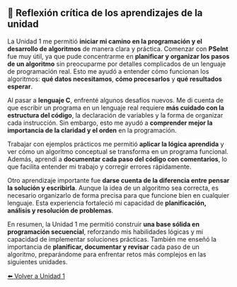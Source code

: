 ## 🧠 Reflexión crítica de los aprendizajes de la unidad

La Unidad 1 me permitió **iniciar mi camino en la programación y el desarrollo de algoritmos** de manera clara y práctica. Comenzar con **PSeInt** fue muy útil, ya que pude concentrarme en **planificar y organizar los pasos de un algoritmo** sin preocuparme por detalles complicados de un lenguaje de programación real. Esto me ayudó a entender cómo funcionan los algoritmos: **qué datos necesitamos**, **cómo procesarlos** y **qué resultados esperar**.

Al pasar a **lenguaje C**, enfrenté algunos desafíos nuevos. Me di cuenta de que escribir un programa en un lenguaje real requiere **más cuidado con la estructura del código**, la declaración de variables y la forma de organizar cada instrucción. Sin embargo, esto me ayudó a **comprender mejor la importancia de la claridad y el orden** en la programación.

Trabajar con ejemplos prácticos me permitió **aplicar la lógica aprendida** y ver cómo un algoritmo conceptual se transforma en un programa funcional. Además, aprendí a **documentar cada paso del código con comentarios**, lo que facilita entender mi trabajo y corregir errores rápidamente.

Otro aprendizaje importante fue **darse cuenta de la diferencia entre pensar la solución y escribirla**. Aunque la idea de un algoritmo sea correcta, es necesario organizarlo de forma precisa para que funcione bien en cualquier lenguaje. Esta experiencia fortaleció mi capacidad de **planificación, análisis y resolución de problemas**.

En resumen, la Unidad 1 me permitió construir **una base sólida en programación secuencial**, reforzando mis habilidades lógicas y mi capacidad de implementar soluciones prácticas. También me enseñó la importancia de **planificar, documentar y revisar** cada paso de un algoritmo, preparándome para enfrentar retos más complejos en las siguientes unidades.

[⬅️ Volver a Unidad 1](Unidad%201.md)
